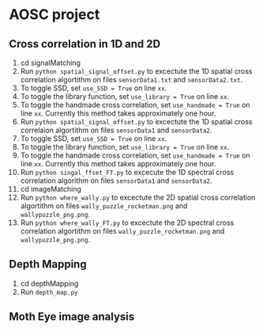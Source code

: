 # AOSC project

## Cross correlation in 1D and 2D
1. cd signalMatching
2. Run `python spatial_signal_offset.py` to excectute the 1D spatial cross correlation algortithm on files `sensorData1.txt` and `sensorData2.txt`. 
3. To toggle SSD, set `use_SSD = True` on line `xx`.
4. To toggle the library function, set `use_library = True` on line `xx`. 
5. To toggle the handmade cross correlation, set `use_handmade = True` on line `xx`. Currently this method takes approximately one hour. 
2. Run `python spatial_signal_offset.py` to excectute the 1D spatial cross correlaion algortithm on files `sensorData1` and `sensorData2`. 
3. To toggle SSD, set `use_SSD = True` on line `xx`.
4. To toggle the library function, set `use_library = True` on line `xx`. 
5. To toggle the handmade cross correlation, set `use_handmade = True` on line `xx`. Currently this method takes approximately one hour. 
6. Run `python singal_ffset_FT.py` to excecute the 1D spectral cross correlation algorithm on files `sensorData1` and `sensorData2`. 
7. cd imageMatching
8. Run `python where_wally.py` to excectute the 2D spatial cross correlation algortithm on files `wally_puzzle_rocketman.png` and `wallypuzzle_png.png`. 
9. Run `python where_wally_FT.py` to excectute the 2D spectral cross correlation algortithm on files `wally_puzzle_rocketman.png` and `wallypuzzle_png.png`. 

## Depth Mapping
1. cd depthMapping
2. Run `depth_map.py` 

## Moth Eye image analysis
